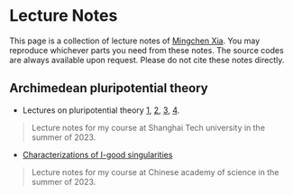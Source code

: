 # Lecture Notes

This page is a collection of lecture notes of [Mingchen Xia](readme.md). You may reproduce whichever parts you need from these notes. The source codes are always available upon request. Please do not cite these notes directly. 

## Archimedean pluripotential theory

- Lectures on pluripotential theory [1](Lectures/ShanghaiTech1.pdf), [2](Lectures/ShanghaiTech2.pdf), [3](Lectures/ShanghaiTech3.pdf), [4](Lectures/ShanghaiTech4.pdf).

> Lecture notes for my course at Shanghai Tech university in the summer of 2023.

- [Characterizations of I-good singularities](Lectures/CAS1.pdf)

> Lecture notes for my course at Chinese academy of science in the summer of 2023.
